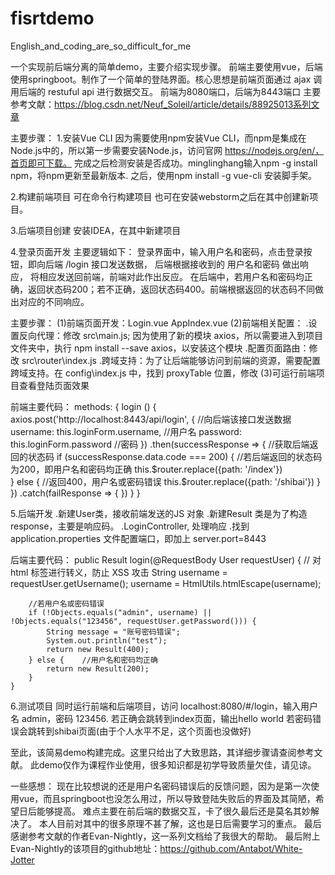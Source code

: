 # fisrtdemo
English_and_coding_are_so_difficult_for_me

一个实现前后端分离的简单demo，主要介绍实现步骤。
前端主要使用vue，后端使用springboot。制作了一个简单的登陆界面。核心思想是前端页面通过 ajax 调用后端的 restuful api 进行数据交互。
前端为8080端口，后端为8443端口
主要参考文献：https://blog.csdn.net/Neuf_Soleil/article/details/88925013系列文章


主要步骤：
1.安装Vue CLI
  因为需要使用npm安装Vue CLI，而npm是集成在 Node.js中的，所以第一步需要安装Node.js，访问官网 https://nodejs.org/en/，首页即可下载。
  完成之后检测安装是否成功。minglinghang输入npm -g install npm，将npm更新至最新版本.
  之后，使用npm install -g vue-cli 安装脚手架。
  
2.构建前端项目
  可在命令行构建项目
  也可在安装webstorm之后在其中创建新项目。
  
3.后端项目创建
  安装IDEA，在其中新建项目
 
4.登录页面开发
  主要逻辑如下：
  登录界面中，输入用户名和密码，点击登录按钮，即向后端 /login 接口发送数据，
  后端根据接收到的 用户名和密码 做出响应， 将相应发送回前端，前端对此作出反应。
  在后端中，若用户名和密码均正确，返回状态码200；若不正确，返回状态码400。前端根据返回的状态码不同做出对应的不同响应。
  
  主要步骤：
  (1)前端页面开发：Login.vue    AppIndex.vue
  (2)前端相关配置：
  .设置反向代理：修改 src\main.js; 因为使用了新的模块 axios，所以需要进入到项目文件夹中，执行 npm install --save axios，以安装这个模块
  .配置页面路由：修改 src\router\index.js
  .跨域支持：为了让后端能够访问到前端的资源，需要配置跨域支持。在 config\index.js 中，找到 proxyTable 位置，修改
  (3)可运行前端项目查看登陆页面效果


  前端主要代码：
    methods: {
    login () {
      axios.post('http://localhost:8443/api/login', { //向后端该接口发送数据
        username: this.loginForm.username,    //用户名
        password: this.loginForm.password     //密码
      })
        .then(successResponse => {      //获取后端返回的状态码
          if (successResponse.data.code === 200) {    //若后端返回的状态码为200，即用户名和密码均正确
            this.$router.replace({path: '/index'})    
          } else {                      //返回400，用户名或密码错误
            this.$router.replace({path: '/shibai'})
          }
        })
        .catch(failResponse => {
        })
    }
  }
  
 5.后端开发
 .新建User类，接收前端发送的JS 对象
 .新建Result 类是为了构造 response，主要是响应码。
 .LoginController, 处理响应
 .找到 application.properties 文件配置端口，即加上 server.port=8443
 
  后端主要代码：
  public Result login(@RequestBody User requestUser) {
        // 对 html 标签进行转义，防止 XSS 攻击
        String username = requestUser.getUsername();
        username = HtmlUtils.htmlEscape(username);
        
        //若用户名或密码错误
        if (!Objects.equals("admin", username) || !Objects.equals("123456", requestUser.getPassword())) {
            String message = "账号密码错误";
            System.out.println("test");
            return new Result(400);
        } else {    //用户名和密码均正确
            return new Result(200);
        }
    }

 6.测试项目
   同时运行前端和后端项目，访问 localhost:8080/#/login，输入用户名 admin，密码 123456.
   若正确会跳转到index页面，输出hello world
   若密码错误会跳转到shibai页面(由于个人水平不足，这个页面也没做好)
   
   
   
 至此，该简易demo构建完成。这里只给出了大致思路，其详细步骤请查阅参考文献。
 此demo仅作为课程作业使用，很多知识都是初学导致质量欠佳，请见谅。
 
 一些感想：
 现在比较想说的还是用户名密码错误后的反馈问题，因为是第一次使用vue，而且springboot也没怎么用过，所以导致登陆失败后的界面及其简陋，希望日后能够提高。
 难点主要在前后端的数据交互，卡了很久最后还是莫名其妙解决了。
 本人目前对其中的很多原理不甚了解，这也是日后需要学习的重点。
 最后感谢参考文献的作者Evan-Nightly，这一系列文档给了我很大的帮助。
 最后附上Evan-Nightly的该项目的github地址：https://github.com/Antabot/White-Jotter
 
 
  




